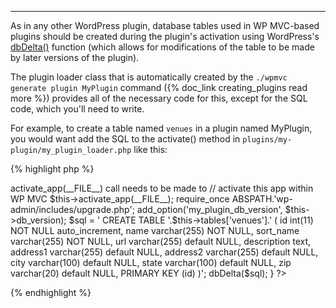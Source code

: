 ---
As in any other WordPress plugin, database tables used in WP MVC-based plugins should be created during the plugin's activation using WordPress's [dbDelta()](http://codex.wordpress.org/Creating_Tables_with_Plugins#Creating_or_Updating_the_Table) function (which allows for modifications of the table to be made by later versions of the plugin).

The plugin loader class that is automatically created by the `./wpmvc generate plugin MyPlugin` command ({% doc_link creating_plugins read more %}) provides all of the necessary code for this, except for the SQL code, which you'll need to write.

For example, to create a table named `venues` in a plugin named MyPlugin, you would want add the SQL to the activate() method in `plugins/my-plugin/my_plugin_loader.php` like this:

{% highlight php %}
<?php
function activate() {

// The $this->activate_app(__FILE__) call needs to be made to
// activate this app within WP MVC

$this->activate_app(__FILE__);

require_once ABSPATH.'wp-admin/includes/upgrade.php';

add_option('my_plugin_db_version', $this->db_version);

$sql = '
  CREATE TABLE '.$this->tables['venues'].' (
    id int(11) NOT NULL auto_increment,
    name varchar(255) NOT NULL,
    sort_name varchar(255) NOT NULL,
    url varchar(255) default NULL,
    description text,
    address1 varchar(255) default NULL,
    address2 varchar(255) default NULL,
    city varchar(100) default NULL,
    state varchar(100) default NULL,
    zip varchar(20) default NULL,
    PRIMARY KEY  (id)
  )';
dbDelta($sql);

}
?>
{% endhighlight %}